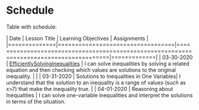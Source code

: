 # Schedule
Table with schedule:

| Date         | Lesson Title                     | Learning Objectives                                                                    | Assignments |
|==============|==================================|========================================================================================|=============|
| 03-30-2020   | [EfficientlySolvingInequalities] | I can solve inequalities by solving a related equation and then checking which values are solutions to the original inequality. | |
| 03-31-2020   | Solutions to Inequalities in One Variables| I understand that the solution to an inequality is a range of values (such as x>7) that make the inequality true. | 
| 04-01-2020   | Reasoning about Inequalities     | I can solve one-variable inequalities and interpret the solutions in terms of the situation.

[EfficientlySolvingInequalities]: ../slides/?deck=EfficientlySolvingInequalities  "Efficiently Solving Inequalities"
